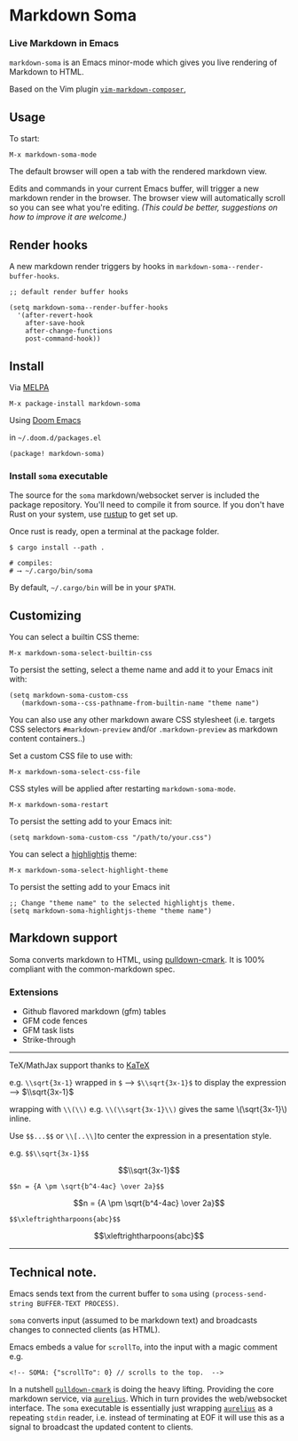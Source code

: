 
# Markdown Soma

### Live Markdown in Emacs

`markdown-soma` is an Emacs minor-mode which gives you live rendering of
Markdown to HTML.

Based on the Vim plugin [`vim-markdown-composer`][vmc],

## Usage

To start:

```
M-x markdown-soma-mode
```

The default browser will open a tab with the rendered markdown view.

Edits and commands in your current Emacs buffer, will trigger a new markdown
render in the browser. The browser view will automatically scroll so you can see
what you're editing. _(This could be better, suggestions on how to
improve it are welcome.)_

## Render hooks

A new markdown render triggers by hooks in  `markdown-soma--render-buffer-hooks`.

```emacs-lisp
;; default render buffer hooks

(setq markdown-soma--render-buffer-hooks
  '(after-revert-hook
    after-save-hook
    after-change-functions
    post-command-hook))
```

## Install

Via [MELPA](https://melpa.org)

```
M-x package-install markdown-soma
```

Using [Doom Emacs](https://github.com/doomemacs/doomemacs)

in `~/.doom.d/packages.el`

```
(package! markdown-soma)
```

### Install `soma` executable

The source for the `soma` markdown/websocket server is included the package
repository. You'll need to compile it from source. If you don't have Rust on
your system, use [rustup] to get set up.

Once rust is ready, open a terminal at the package folder.

```shell
$ cargo install --path .

# compiles:
# ⟶ ~/.cargo/bin/soma
```

By default, `~/.cargo/bin` will be in your `$PATH`.

## Customizing

You can select a builtin CSS theme:

```
M-x markdown-soma-select-builtin-css
```

To persist the setting, select a theme name and add it to your Emacs init with:

```
(setq markdown-soma-custom-css
   (markdown-soma--css-pathname-from-builtin-name "theme name")
```

You can also use any other markdown aware CSS stylesheet (i.e. targets CSS
selectors `#markdown-preview` and/or `.markdown-preview` as markdown content
containers..)

Set a custom CSS file to use with:

```
M-x markdown-soma-select-css-file
```

CSS styles will be applied after restarting `markdown-soma-mode`.

```
M-x markdown-soma-restart
```

To persist the setting add to your Emacs init:

```
(setq markdown-soma-custom-css "/path/to/your.css")
```

You can select a [highlightjs] theme:

```
M-x markdown-soma-select-highlight-theme
```

To persist the setting add to your Emacs init

```
;; Change "theme name" to the selected highlightjs theme.
(setq markdown-soma-highlightjs-theme "theme name")
```
## Markdown support

Soma converts markdown to HTML, using [pulldown-cmark].
It is 100% compliant with the common-markdown spec.

### Extensions

- Github flavored markdown (gfm) tables
- GFM code fences
- GFM task lists
- Strike-through

---

TeX/MathJax support thanks to [KaTeX][katex]

e.g. `\\sqrt{3x-1}` wrapped in `$` ⟶ `$\\sqrt{3x-1}$` to    display the expression ⟶  $\\sqrt{3x-1}$

wrapping with `\\(\\)` e.g. `\\(\\sqrt{3x-1}\\)` gives the same \\(\\sqrt{3x-1}\\) inline.

Use `$$...$$` or `\\[..\\]`to center the expression in a presentation style.

e.g. `$$\\sqrt{3x-1}$$`

$$\\sqrt{3x-1}$$

`$$n = {A \pm \sqrt{b^4-4ac} \over 2a}$$`

$$n = {A \pm \sqrt{b^4-4ac} \over 2a}$$

`$$\xleftrightharpoons{abc}$$`

$$\xleftrightharpoons{abc}$$

---

## Technical note.

Emacs sends text from the current buffer to `soma`
using `(process-send-string BUFFER-TEXT PROCESS)`.

`soma` converts input (assumed to be markdown text) and broadcasts
changes to connected clients (as HTML).

Emacs embeds a value for `scrollTo`, into the input with a
magic comment e.g.

```
<!-- SOMA: {"scrollTo": 0} // scrolls to the top.  -->
```

In a nutshell [`pulldown-cmark`][pulldown-cmark] is doing the heavy lifting.
Providing the core markdown service, via [`aurelius`][jason-aurelius]. Which in
turn provides the web/websocket interface. The `soma` executable is essentially
just wrapping [`aurelius`][jason-aurelius] as a repeating `stdin` reader, i.e.
instead of terminating at EOF it will use this as a signal to broadcast the updated content to clients.

[highlightjs]: https://highlightjs.org
[rustup]: https://rustup.rs
[pulldown-cmark]: https://github.com/raphlinus/pulldown-cmark
[katex]: https://katex.org
[aurelius]: https://github.com/euclio/aurelius
[jason-aurelius]: https://github.com/jasonm23/aurelius
[vmc]: https://github.com/euclio/vim-markdown-composer
